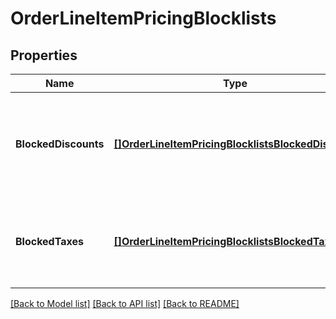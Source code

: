 # OrderLineItemPricingBlocklists

## Properties
Name | Type | Description | Notes
------------ | ------------- | ------------- | -------------
**BlockedDiscounts** | [**[]OrderLineItemPricingBlocklistsBlockedDiscount**](OrderLineItemPricingBlocklistsBlockedDiscount.md) | A list of discounts blocked from applying to the line item. Discounts can be blocked by the &#x60;discount_uid&#x60; (for ad hoc discounts) or the &#x60;discount_catalog_object_id&#x60; (for catalog discounts). | [optional] [default to null]
**BlockedTaxes** | [**[]OrderLineItemPricingBlocklistsBlockedTax**](OrderLineItemPricingBlocklistsBlockedTax.md) | A list of taxes blocked from applying to the line item. Taxes can be blocked by the &#x60;tax_uid&#x60; (for ad hoc taxes) or the &#x60;tax_catalog_object_id&#x60; (for catalog taxes). | [optional] [default to null]

[[Back to Model list]](../README.md#documentation-for-models) [[Back to API list]](../README.md#documentation-for-api-endpoints) [[Back to README]](../README.md)

